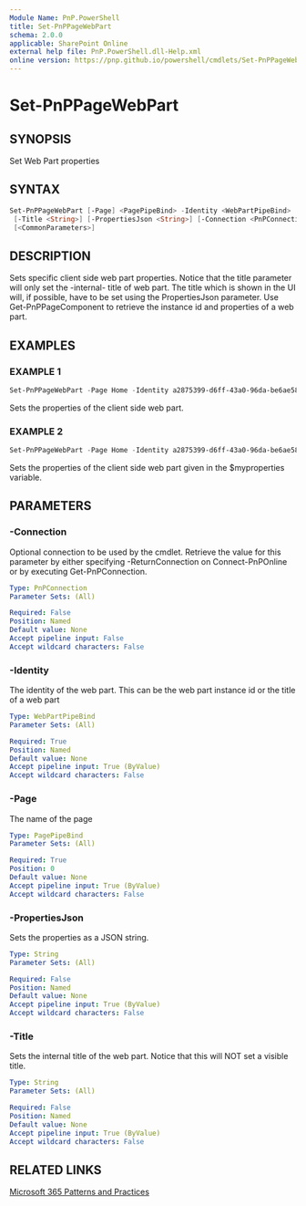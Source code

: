 ```yaml
---
Module Name: PnP.PowerShell
title: Set-PnPPageWebPart
schema: 2.0.0
applicable: SharePoint Online
external help file: PnP.PowerShell.dll-Help.xml
online version: https://pnp.github.io/powershell/cmdlets/Set-PnPPageWebPart.html
---
```

 
# Set-PnPPageWebPart

## SYNOPSIS
Set Web Part properties

## SYNTAX

```powershell
Set-PnPPageWebPart [-Page] <PagePipeBind> -Identity <WebPartPipeBind>
 [-Title <String>] [-PropertiesJson <String>] [-Connection <PnPConnection>]
 [<CommonParameters>]
```

## DESCRIPTION
Sets specific client side web part properties. Notice that the title parameter will only set the -internal- title of web part. The title which is shown in the UI will, if possible, have to be set using the PropertiesJson parameter. Use Get-PnPPageComponent to retrieve the instance id and properties of a web part.

## EXAMPLES

### EXAMPLE 1
```powershell
Set-PnPPageWebPart -Page Home -Identity a2875399-d6ff-43a0-96da-be6ae5875f82 -PropertiesJson "`"Property1`"=`"Value1`""
```

Sets the properties of the client side web part.

### EXAMPLE 2
```powershell
Set-PnPPageWebPart -Page Home -Identity a2875399-d6ff-43a0-96da-be6ae5875f82 -PropertiesJson $myproperties
```

Sets the properties of the client side web part given in the $myproperties variable.

## PARAMETERS

### -Connection
Optional connection to be used by the cmdlet. Retrieve the value for this parameter by either specifying -ReturnConnection on Connect-PnPOnline or by executing Get-PnPConnection.

```yaml
Type: PnPConnection
Parameter Sets: (All)

Required: False
Position: Named
Default value: None
Accept pipeline input: False
Accept wildcard characters: False
```

### -Identity
The identity of the web part. This can be the web part instance id or the title of a web part

```yaml
Type: WebPartPipeBind
Parameter Sets: (All)

Required: True
Position: Named
Default value: None
Accept pipeline input: True (ByValue)
Accept wildcard characters: False
```

### -Page
The name of the page

```yaml
Type: PagePipeBind
Parameter Sets: (All)

Required: True
Position: 0
Default value: None
Accept pipeline input: True (ByValue)
Accept wildcard characters: False
```

### -PropertiesJson
Sets the properties as a JSON string.

```yaml
Type: String
Parameter Sets: (All)

Required: False
Position: Named
Default value: None
Accept pipeline input: True (ByValue)
Accept wildcard characters: False
```

### -Title
Sets the internal title of the web part. Notice that this will NOT set a visible title.

```yaml
Type: String
Parameter Sets: (All)

Required: False
Position: Named
Default value: None
Accept pipeline input: True (ByValue)
Accept wildcard characters: False
```



## RELATED LINKS

[Microsoft 365 Patterns and Practices](https://aka.ms/m365pnp)

